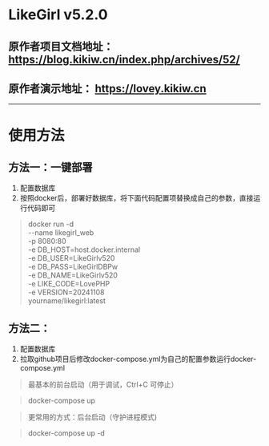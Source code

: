 # LikeGirl v5.2.0
## 原作者项目文档地址： https://blog.kikiw.cn/index.php/archives/52/
## 原作者演示地址： https://lovey.kikiw.cn

------------
# 使用方法
## 方法一：一键部署
1. 配置数据库
2. 按照docker后，部署好数据库，将下面代码配置项替换成自己的参数，直接运行代码即可
>docker run -d \
>  --name likegirl_web \
>  -p 8080:80 \
>  -e DB_HOST=host.docker.internal \
>  -e DB_USER=LikeGirlv520 \
>  -e DB_PASS=LikeGirlDBPw \
>  -e DB_NAME=LikeGirlv520 \
>  -e LIKE_CODE=LovePHP \
>  -e VERSION=20241108 \
>  yourname/likegirl:latest
## 方法二：
1. 配置数据库
2. 拉取github项目后修改docker-compose.yml为自己的配置参数运行docker-compose.yml
> 最基本的前台启动（用于调试，Ctrl+C 可停止）

>docker-compose up

>更常用的方式：后台启动（守护进程模式)

>docker-compose up -d



